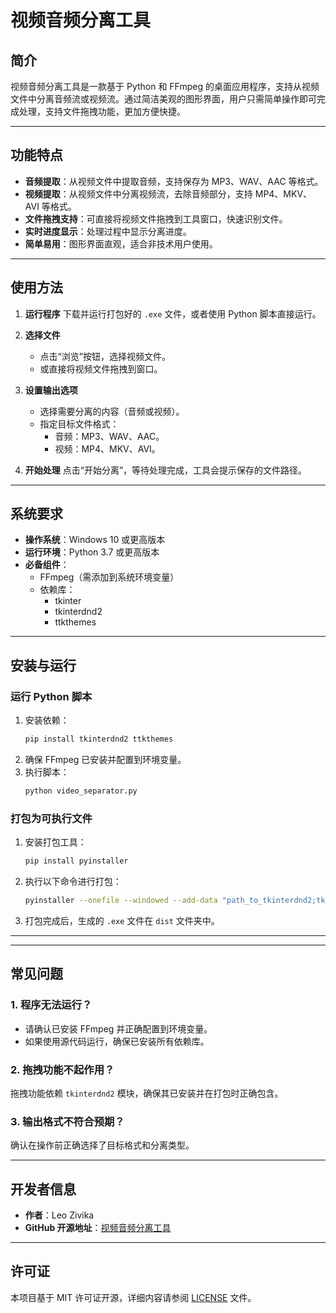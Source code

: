 # 视频音频分离工具

## 简介
视频音频分离工具是一款基于 Python 和 FFmpeg 的桌面应用程序，支持从视频文件中分离音频流或视频流。通过简洁美观的图形界面，用户只需简单操作即可完成处理，支持文件拖拽功能，更加方便快捷。

---

## 功能特点
- **音频提取**：从视频文件中提取音频，支持保存为 MP3、WAV、AAC 等格式。
- **视频提取**：从视频文件中分离视频流，去除音频部分，支持 MP4、MKV、AVI 等格式。
- **文件拖拽支持**：可直接将视频文件拖拽到工具窗口，快速识别文件。
- **实时进度显示**：处理过程中显示分离进度。
- **简单易用**：图形界面直观，适合非技术用户使用。

---

## 使用方法

1. **运行程序**
   下载并运行打包好的 `.exe` 文件，或者使用 Python 脚本直接运行。

2. **选择文件**
   - 点击“浏览”按钮，选择视频文件。
   - 或直接将视频文件拖拽到窗口。

3. **设置输出选项**
   - 选择需要分离的内容（音频或视频）。
   - 指定目标文件格式：
     - 音频：MP3、WAV、AAC。
     - 视频：MP4、MKV、AVI。

4. **开始处理**
   点击“开始分离”，等待处理完成，工具会提示保存的文件路径。

---

## 系统要求
- **操作系统**：Windows 10 或更高版本
- **运行环境**：Python 3.7 或更高版本
- **必备组件**：
  - FFmpeg（需添加到系统环境变量）
  - 依赖库：
    - tkinter
    - tkinterdnd2
    - ttkthemes

---

## 安装与运行

### 运行 Python 脚本
1. 安装依赖：
   ```bash
   pip install tkinterdnd2 ttkthemes
   ```
2. 确保 FFmpeg 已安装并配置到环境变量。
3. 执行脚本：
   ```bash
   python video_separator.py
   ```

### 打包为可执行文件
1. 安装打包工具：
   ```bash
   pip install pyinstaller
   ```
2. 执行以下命令进行打包：
   ```bash
   pyinstaller --onefile --windowed --add-data "path_to_tkinterdnd2;tkinterdnd2" --icon=app_icon.ico video_separator.py
   ```
3. 打包完成后，生成的 `.exe` 文件在 `dist` 文件夹中。

---



---

## 常见问题

### 1. 程序无法运行？
- 请确认已安装 FFmpeg 并正确配置到环境变量。
- 如果使用源代码运行，确保已安装所有依赖库。

### 2. 拖拽功能不起作用？
拖拽功能依赖 `tkinterdnd2` 模块，确保其已安装并在打包时正确包含。

### 3. 输出格式不符合预期？
确认在操作前正确选择了目标格式和分离类型。

---

## 开发者信息

- **作者**：Leo Zivika  
- **GitHub 开源地址**：[视频音频分离工具](https://github.com/147258-gif/video_separator_with_drag_drop)

---

## 许可证
本项目基于 MIT 许可证开源，详细内容请参阅 [LICENSE](LICENSE) 文件。
```

